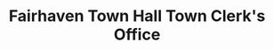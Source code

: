---
layout: repo
title: "Fairhaven Town Hall Town Clerk's Office"
id: 18256
permalink: repos/18256/
---
